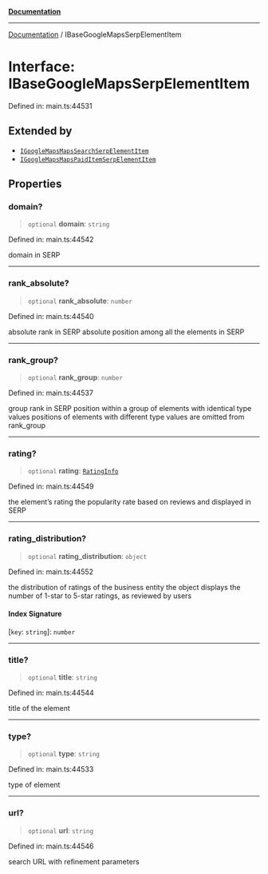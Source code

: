 [**Documentation**](../README.md)

***

[Documentation](../README.md) / IBaseGoogleMapsSerpElementItem

# Interface: IBaseGoogleMapsSerpElementItem

Defined in: main.ts:44531

## Extended by

- [`IGoogleMapsMapsSearchSerpElementItem`](IGoogleMapsMapsSearchSerpElementItem.md)
- [`IGoogleMapsMapsPaidItemSerpElementItem`](IGoogleMapsMapsPaidItemSerpElementItem.md)

## Properties

### domain?

> `optional` **domain**: `string`

Defined in: main.ts:44542

domain in SERP

***

### rank\_absolute?

> `optional` **rank\_absolute**: `number`

Defined in: main.ts:44540

absolute rank in SERP
absolute position among all the elements in SERP

***

### rank\_group?

> `optional` **rank\_group**: `number`

Defined in: main.ts:44537

group rank in SERP
position within a group of elements with identical type values
positions of elements with different type values are omitted from rank_group

***

### rating?

> `optional` **rating**: [`RatingInfo`](../classes/RatingInfo.md)

Defined in: main.ts:44549

the element’s rating 
the popularity rate based on reviews and displayed in SERP

***

### rating\_distribution?

> `optional` **rating\_distribution**: `object`

Defined in: main.ts:44552

the distribution of ratings of the business entity
the object displays the number of 1-star to 5-star ratings, as reviewed by users

#### Index Signature

\[`key`: `string`\]: `number`

***

### title?

> `optional` **title**: `string`

Defined in: main.ts:44544

title of the element

***

### type?

> `optional` **type**: `string`

Defined in: main.ts:44533

type of element

***

### url?

> `optional` **url**: `string`

Defined in: main.ts:44546

search URL with refinement parameters
